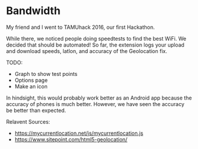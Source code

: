 # Bandwidth

My friend and I went to TAMUhack 2016, our first Hackathon. 

While there, we noticed people doing speedtests to find the best WiFi. 
We decided that should be automated! So far, the extension logs your upload and download speeds, latlon, and accuracy of the Geolocation fix. 

TODO: 
- Graph to show test points 
- Options page 
- Make an icon

In hindsight, this would probably work better as an Android app because the accuracy of phones is much better. However, we have seen the accuracy be better than expected. 

Relavent Sources: 
- https://mycurrentlocation.net/js/mycurrentlocation.js
- https://www.sitepoint.com/html5-geolocation/